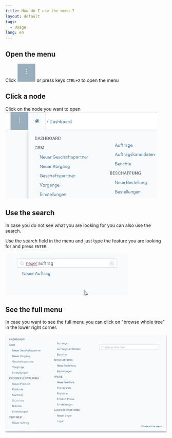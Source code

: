 ```yaml
---
title: How do I use the menu ?
layout: default
tags:
  - Usage
lang: en
---
```


## Open the menu
Click ![](assets/Neuen_Datensatz_Webui-4273e.png) or press keys `CTRL+2` to open the menu

## Click a node
Click on the node you want to open
![](assets/Workflow_Auftrag_Bis_Rechnung_WebUI-19ab1.png)


## Use the search

In case you do not see what you are looking for you can also use the search.

Use the search field in the menu and just type the feature you are looking for and press `ENTER`.

![](assets/Workflow_Auftrag_Bis_Rechnung_WebUI-d9abb.png)

## See the full menu

In case you want to see the full menu you can click on "browse whole tree" in the lower right corner.

 ![](assets/Menu_WebUI-b7f58.png)
